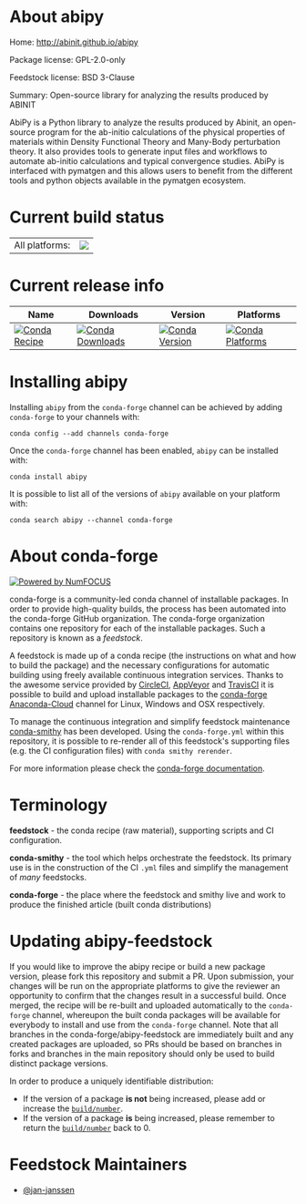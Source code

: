 About abipy
===========

Home: http://abinit.github.io/abipy

Package license: GPL-2.0-only

Feedstock license: BSD 3-Clause

Summary: Open-source library for analyzing the results produced by ABINIT

AbiPy is a Python library to analyze the results produced by
Abinit, an open-source program for the ab-initio calculations
of the physical properties of materials within Density Functional
Theory and Many-Body perturbation theory. It also provides tools
to generate input files and workflows to automate ab-initio
calculations and typical convergence studies. AbiPy is
interfaced with pymatgen and this allows users to benefit from
the different tools and python objects available in the pymatgen
ecosystem.


Current build status
====================


<table><tr><td>All platforms:</td>
    <td>
      <a href="https://dev.azure.com/conda-forge/feedstock-builds/_build/latest?definitionId=9796&branchName=master">
        <img src="https://dev.azure.com/conda-forge/feedstock-builds/_apis/build/status/abipy-feedstock?branchName=master">
      </a>
    </td>
  </tr>
</table>

Current release info
====================

| Name | Downloads | Version | Platforms |
| --- | --- | --- | --- |
| [![Conda Recipe](https://img.shields.io/badge/recipe-abipy-green.svg)](https://anaconda.org/conda-forge/abipy) | [![Conda Downloads](https://img.shields.io/conda/dn/conda-forge/abipy.svg)](https://anaconda.org/conda-forge/abipy) | [![Conda Version](https://img.shields.io/conda/vn/conda-forge/abipy.svg)](https://anaconda.org/conda-forge/abipy) | [![Conda Platforms](https://img.shields.io/conda/pn/conda-forge/abipy.svg)](https://anaconda.org/conda-forge/abipy) |

Installing abipy
================

Installing `abipy` from the `conda-forge` channel can be achieved by adding `conda-forge` to your channels with:

```
conda config --add channels conda-forge
```

Once the `conda-forge` channel has been enabled, `abipy` can be installed with:

```
conda install abipy
```

It is possible to list all of the versions of `abipy` available on your platform with:

```
conda search abipy --channel conda-forge
```


About conda-forge
=================

[![Powered by NumFOCUS](https://img.shields.io/badge/powered%20by-NumFOCUS-orange.svg?style=flat&colorA=E1523D&colorB=007D8A)](http://numfocus.org)

conda-forge is a community-led conda channel of installable packages.
In order to provide high-quality builds, the process has been automated into the
conda-forge GitHub organization. The conda-forge organization contains one repository
for each of the installable packages. Such a repository is known as a *feedstock*.

A feedstock is made up of a conda recipe (the instructions on what and how to build
the package) and the necessary configurations for automatic building using freely
available continuous integration services. Thanks to the awesome service provided by
[CircleCI](https://circleci.com/), [AppVeyor](https://www.appveyor.com/)
and [TravisCI](https://travis-ci.com/) it is possible to build and upload installable
packages to the [conda-forge](https://anaconda.org/conda-forge)
[Anaconda-Cloud](https://anaconda.org/) channel for Linux, Windows and OSX respectively.

To manage the continuous integration and simplify feedstock maintenance
[conda-smithy](https://github.com/conda-forge/conda-smithy) has been developed.
Using the ``conda-forge.yml`` within this repository, it is possible to re-render all of
this feedstock's supporting files (e.g. the CI configuration files) with ``conda smithy rerender``.

For more information please check the [conda-forge documentation](https://conda-forge.org/docs/).

Terminology
===========

**feedstock** - the conda recipe (raw material), supporting scripts and CI configuration.

**conda-smithy** - the tool which helps orchestrate the feedstock.
                   Its primary use is in the construction of the CI ``.yml`` files
                   and simplify the management of *many* feedstocks.

**conda-forge** - the place where the feedstock and smithy live and work to
                  produce the finished article (built conda distributions)


Updating abipy-feedstock
========================

If you would like to improve the abipy recipe or build a new
package version, please fork this repository and submit a PR. Upon submission,
your changes will be run on the appropriate platforms to give the reviewer an
opportunity to confirm that the changes result in a successful build. Once
merged, the recipe will be re-built and uploaded automatically to the
`conda-forge` channel, whereupon the built conda packages will be available for
everybody to install and use from the `conda-forge` channel.
Note that all branches in the conda-forge/abipy-feedstock are
immediately built and any created packages are uploaded, so PRs should be based
on branches in forks and branches in the main repository should only be used to
build distinct package versions.

In order to produce a uniquely identifiable distribution:
 * If the version of a package **is not** being increased, please add or increase
   the [``build/number``](https://conda.io/docs/user-guide/tasks/build-packages/define-metadata.html#build-number-and-string).
 * If the version of a package **is** being increased, please remember to return
   the [``build/number``](https://conda.io/docs/user-guide/tasks/build-packages/define-metadata.html#build-number-and-string)
   back to 0.

Feedstock Maintainers
=====================

* [@jan-janssen](https://github.com/jan-janssen/)


